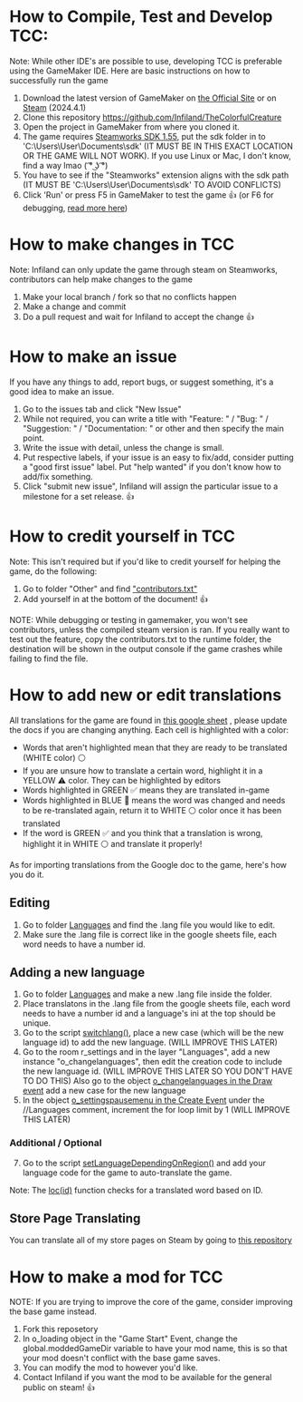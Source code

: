 # How to Compile, Test and Develop TCC:
Note: While other IDE's are possible to use, developing TCC is preferable using the GameMaker IDE.
Here are basic instructions on how to successfully run the game

1. Download the latest version of GameMaker on [the Official Site](https://gamemaker.io/en/download) or on [Steam](https://store.steampowered.com/app/1670460/GameMaker/) (2024.4.1)
2. Clone this repository https://github.com/Infiland/TheColorfulCreature
3. Open the project in GameMaker from where you cloned it.
4. The game requires [Steamworks SDK 1.55](https://partner.steamgames.com/downloads/list), put the sdk folder in to 'C:\Users\User\Documents\sdk' (IT MUST BE IN THIS EXACT LOCATION OR THE GAME WILL NOT WORK).
If you use Linux or Mac, I don't know, find a way lmao  ( ͡° ͜ʖ ͡°)
5. You have to see if the "Steamworks" extension aligns with the sdk path (IT MUST BE 'C:\Users\User\Documents\sdk' TO AVOID CONFLICTS)
6. Click 'Run' or press F5 in GameMaker to test the game :+1: (or F6 for debugging, [read more here](https://gamemaker.io/en/tutorials/debugger))

# How to make changes in TCC
Note: Infiland can only update the game through steam on Steamworks, contributors can help make changes to the game
1. Make your local branch / fork so that no conflicts happen
2. Make a change and commit
3. Do a pull request and wait for Infiland to accept the change :+1:

# How to make an issue
If you have any things to add, report bugs, or suggest something, it's a good idea to make an issue.

1. Go to the issues tab and click "New Issue"
2. While not required, you can write a title with "Feature: " / "Bug: " / "Suggestion: " / "Documentation: " or other and then specify the main point.
3. Write the issue with detail, unless the change is small.
4. Put respective labels, if your issue is an easy to fix/add, consider putting a "good first issue" label. Put "help wanted" if you don't know how to add/fix something.
5. Click "submit new issue", Infiland will assign the particular issue to a milestone for a set release. :+1:

# How to credit yourself in TCC
Note: This isn't required but if you'd like to credit yourself for helping the game, do the following:
1. Go to folder "Other" and find ["contributors.txt"](https://github.com/Infiland/TheColorfulCreature/blob/main/datafiles/Other/contributors.txt)
2. Add yourself in at the bottom of the document! :+1:

NOTE: While debugging or testing in gamemaker, you won't see contributors, unless the compiled steam version is ran.
If you really want to test out the feature, copy the contributors.txt to the runtime folder, the destination will be shown in the output console if the game crashes while failing to find the file.

# How to add new or edit translations
All translations for the game are found in [this google sheet](https://docs.google.com/spreadsheets/d/1sO2gPX9AtXJVg1b7byPOB_xi-h8dwmZt5X0aZ08_LOo/edit#gid=0) , please update the docs if you are changing anything.
Each cell is highlighted with a color:
- Words that aren't highlighted mean that they are ready to be translated (WHITE color) :white_circle: 
- If you are unsure how to translate a certain word, highlight it in a YELLOW :warning: color. They can be highlighted by editors
- Words highlighted in GREEN :white_check_mark: means they are translated in-game
- Words highlighted in BLUE :large_blue_circle: means the word was changed and needs to be re-translated again, return it to WHITE :white_circle: color once it has been translated
- If the word is GREEN :white_check_mark: and you think that a translation is wrong, highlight it in WHITE :white_circle: and translate it properly!

As for importing translations from the Google doc to the game, here's how you do it.

## Editing
1. Go to folder [Languages](https://github.com/Infiland/TheColorfulCreature/tree/main/datafiles/Languages) and find the .lang file you would like to edit.
2. Make sure the .lang file is correct like in the google sheets file, each word needs to have a number id.

## Adding a new language
1. Go to folder [Languages](https://github.com/Infiland/TheColorfulCreature/tree/main/datafiles/Languages) and make a new .lang file inside the folder.
2. Place translatons in the .lang file from the google sheets file, each word needs to have a number id and a language's ini at the top should be unique.
3. Go to the script [switchlang()](https://github.com/Infiland/TheColorfulCreature/blob/main/scripts/switchlang/switchlang.gml), place a new case (which will be the new language id) to add the new language. (WILL IMPROVE THIS LATER)
4. Go to the room r_settings and in the layer "Languages", add a new instance "o_changelanguages", then edit the creation code to include the new language id. (WILL IMPROVE THIS LATER SO YOU DON'T HAVE TO DO THIS)
Also go to the object [o_changelanguages in the Draw event](https://github.com/Infiland/TheColorfulCreature/blob/main/objects/o_changelanguagesettings/Draw_0.gml) add a new case for the new language
5. In the object [o_settingspausemenu in the Create Event](https://github.com/Infiland/TheColorfulCreature/blob/main/objects/o_settingspausemenu/Create_0.gml) under the //Languages comment, increment the for loop limit by 1 (WILL IMPROVE THIS LATER)

### Additional / Optional
7. Go to the script [setLanguageDependingOnRegion()](https://github.com/Infiland/TheColorfulCreature/blob/main/scripts/setLanguageDependingOnRegion/setLanguageDependingOnRegion.gml) and add your language code for the game to auto-translate the game.

Note: The [loc(id)](https://github.com/Infiland/TheColorfulCreature/blob/main/scripts/loc/loc.gml) function checks for a translated word based on ID.

## Store Page Translating
You can translate all of my store pages on Steam by going to [this repository](https://github.com/Infiland/InfilandGamesStorePageTranslations)

# How to make a mod for TCC
NOTE: If you are trying to improve the core of the game, consider improving the base game instead.
1. Fork this reposetory
2. In o_loading object in the "Game Start" Event, change the global.moddedGameDir variable to have your mod name, this is so that your mod doesn't conflict with the base game saves.
3. You can modify the mod to however you'd like.
4. Contact Infiland if you want the mod to be available for the general public on steam! :+1: